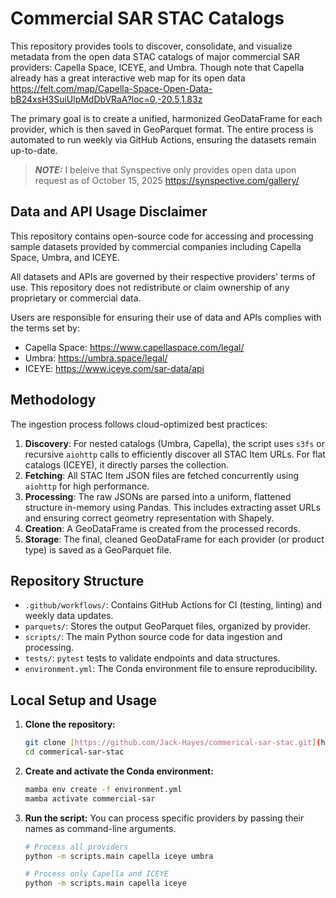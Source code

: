 # Commercial SAR STAC Catalogs

This repository provides tools to discover, consolidate, and visualize metadata from the open data STAC catalogs of major commercial SAR providers: Capella Space, ICEYE, and Umbra. Though note that Capella already has a great interactive web map for its open data https://felt.com/map/Capella-Space-Open-Data-bB24xsH3SuiUlpMdDbVRaA?loc=0,-20.5,1.83z 

The primary goal is to create a unified, harmonized GeoDataFrame for each provider, which is then saved in GeoParquet format. The entire process is automated to run weekly via GitHub Actions, ensuring the datasets remain up-to-date.

> **_NOTE:_**  I beleive that Synspective only provides open data upon request as of October 15, 2025 https://synspective.com/gallery/

## Data and API Usage Disclaimer

This repository contains open-source code for accessing and processing sample datasets provided by commercial companies including Capella Space, Umbra, and ICEYE.

All datasets and APIs are governed by their respective providers' terms of use. This repository does not redistribute or claim ownership of any proprietary or commercial data.

Users are responsible for ensuring their use of data and APIs complies with the terms set by:
- Capella Space: https://www.capellaspace.com/legal/
- Umbra: https://umbra.space/legal/
- ICEYE: https://www.iceye.com/sar-data/api

## Methodology

The ingestion process follows cloud-optimized best practices:

1.  **Discovery**: For nested catalogs (Umbra, Capella), the script uses `s3fs` or recursive `aiohttp` calls to efficiently discover all STAC Item URLs. For flat catalogs (ICEYE), it directly parses the collection.
2.  **Fetching**: All STAC Item JSON files are fetched concurrently using `aiohttp` for high performance.
3.  **Processing**: The raw JSONs are parsed into a uniform, flattened structure in-memory using Pandas. This includes extracting asset URLs and ensuring correct geometry representation with Shapely.
4.  **Creation**: A GeoDataFrame is created from the processed records.
5.  **Storage**: The final, cleaned GeoDataFrame for each provider (or product type) is saved as a GeoParquet file.

## Repository Structure

-   `.github/workflows/`: Contains GitHub Actions for CI (testing, linting) and weekly data updates.
-   `parquets/`: Stores the output GeoParquet files, organized by provider.
-   `scripts/`: The main Python source code for data ingestion and processing.
-   `tests/`: `pytest` tests to validate endpoints and data structures.
-   `environment.yml`: The Conda environment file to ensure reproducibility.

## Local Setup and Usage

1.  **Clone the repository:**
    ```bash
    git clone [https://github.com/Jack-Hayes/commerical-sar-stac.git](https://github.com/Jack-Hayes/commerical-sar-stac.git)
    cd commerical-sar-stac
    ```

2.  **Create and activate the Conda environment:**
    ```bash
    mamba env create -f environment.yml
    mamba activate commercial-sar
    ```

3.  **Run the script:**
    You can process specific providers by passing their names as command-line arguments.

    ```bash
    # Process all providers
    python -m scripts.main capella iceye umbra

    # Process only Capella and ICEYE
    python -m scripts.main capella iceye
    ```